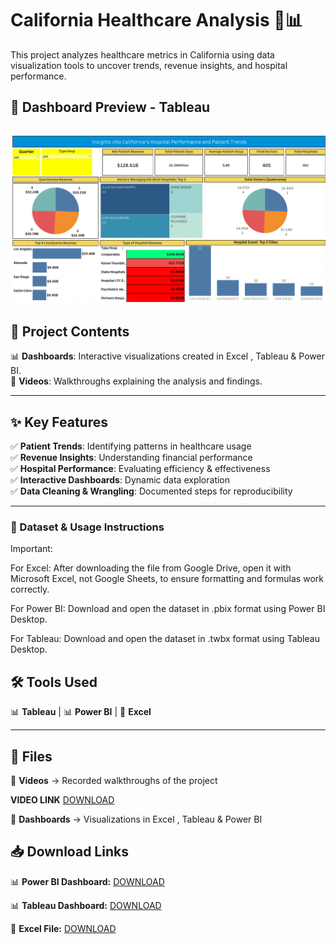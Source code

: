 # California Healthcare Analysis 🏥📊  

This project analyzes healthcare metrics in California using data visualization tools to uncover trends, revenue insights, and hospital performance.  

## 📌 Dashboard Preview - Tableau 
![Dashboard Preview](https://github.com/wakandamohan1/California-Healthcare-Capacity-Study/blob/main/tableau_screenshot.png)  
--- 

## 🚀 Project Contents  
📊 **Dashboards**: Interactive visualizations created in Excel , Tableau & Power BI.  
🎥 **Videos**: Walkthroughs explaining the analysis and findings.

---

## ✨ Key Features  
✅ **Patient Trends**: Identifying patterns in healthcare usage  
✅ **Revenue Insights**: Understanding financial performance  
✅ **Hospital Performance**: Evaluating efficiency & effectiveness  
✅ **Interactive Dashboards**: Dynamic data exploration  
✅ **Data Cleaning & Wrangling**: Documented steps for reproducibility  

---
### 📂 Dataset & Usage Instructions
Important:

For Excel: After downloading the file from Google Drive, open it with Microsoft Excel, not Google Sheets, to ensure formatting and formulas work correctly.

For Power BI: Download and open the dataset in .pbix format using Power BI Desktop.

For Tableau: Download and open the dataset in .twbx format using Tableau Desktop.


## 🛠 Tools Used  
📊 **Tableau** | 📊 **Power BI** | 📑 **Excel**  

---

## 📂 Files  

🔹 **Videos** → Recorded walkthroughs of the project  

**VIDEO LINK** [DOWNLOAD](https://drive.google.com/file/d/1_AmGB82Uw5VNWRKan0q96krT3r4pXIlJ/view?usp=drive_link)  

🔹 **Dashboards** → Visualizations in Excel , Tableau & Power BI  

## 📥 Download Links  

📊 **Power BI Dashboard:** [DOWNLOAD](https://drive.google.com/file/d/1q6Xzme3LUMQF9oUquyoOkPpPhIf-7s5A/view?usp=drive_link)  

📊 **Tableau Dashboard:** [DOWNLOAD](https://drive.google.com/file/d/1rmt2apO2RGorHtTpxDF-fF7OkJqnU4Qj/view?usp=drive_link)   

📑 **Excel File:** [DOWNLOAD](https://drive.google.com/file/d/1cfcjIZh4OGnVsjoIXTv0hPUkTghUi4_a/view?usp=drive_link)   

